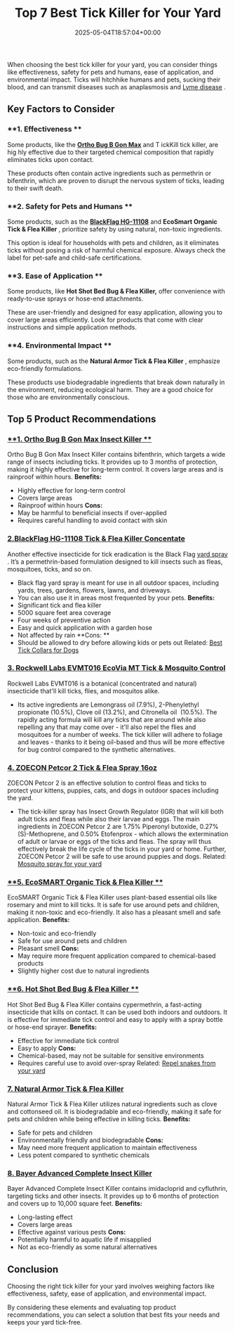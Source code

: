 ﻿---
layout: post
title: Top 7 Best Tick Killer for Your Yard
date: '2025-05-04T18:57:04+00:00'
categories:
- Product Reviews
- Ticks
tags: []
slug: /best-tick-killer-for-yard/
lastmod: 2025-05-07T12:21:25+03:00
---

When choosing the best tick killer for your yard, you can consider things like effectiveness, safety for pets and humans, ease of application, and environmental impact.
Ticks will hitchhike humans and pets, sucking their blood, and can transmit diseases such as anaplasmosis and
[Lyme disease](https://www.nature.com/articles/nrdp201690?draft=collection)
.
## Key Factors to Consider
### **1. Effectiveness **
Some products, like the
[**Ortho Bug B Gon Max**](https://www.amazon.com/dp/B01JIRKIRK/?tag=p-policy-20)
and T
ickKill tick killer, are hig
hly effective due to their targeted chemical composition that rapidly eliminates ticks upon contact.

These products often contain active ingredients such as permethrin or bifenthrin, which are proven to disrupt the nervous system of ticks, leading to their swift death.
### **2. Safety for Pets and Humans **
Some products, such as the
[**BlackFlag HG-11108**](https://www.amazon.com/dp/B071XPK8M8/?tag=p-policy-20)
and
**EcoSmart Organic Tick & Flea Killer**
, prioritize safety by using natural, non-toxic ingredients.

This option is ideal for households with pets and children, as it eliminates ticks without posing a risk of harmful chemical exposure. Always check the label for pet-safe and child-safe certifications.
### **3. Ease of Application **
Some products, like
**Hot Shot Bed Bug & Flea Killer,**
offer convenience with ready-to-use sprays or hose-end attachments.

These are user-friendly and designed for easy application, allowing you to cover large areas efficiently. Look for products that come with clear instructions and simple application methods.
### **4. Environmental Impact **
Some products, such as the
**Natural Armor Tick & Flea Killer**
, emphasize eco-friendly formulations.

These products use biodegradable ingredients that break down naturally in the environment, reducing ecological harm. They are a good choice for those who are environmentally conscious.
## Top 5 Product Recommendations
### [**1. Ortho Bug B Gon Max Insect Killer **](https://www.amazon.com/dp/B01JIRKIRK/?tag=p-policy-20)
Ortho Bug B Gon Max Insect Killer contains bifenthrin, which targets a wide range of insects including ticks. It provides up to 3 months of protection, making it highly effective for long-term control. It covers large areas and is rainproof within hours.
**Benefits:**
- Highly effective for long-term control
- Covers large areas
- Rainproof within hours
**Cons:**
- May be harmful to beneficial insects if over-applied
- Requires careful handling to avoid contact with skin
### [2.**BlackFlag HG-11108 Tick & Flea Killer Concentate**](https://www.amazon.com/dp/B071XPK8M8/?tag=p-policy-20)
Another effective insecticide for tick eradication is the Black Flag
[yard spray](https://pestpolicy.com/best-flea-spray-for-yard/)
. It’s a permethrin-based formulation designed to kill insects such as fleas, mosquitoes, ticks, and so on.
- Black flag yard spray is meant for use in all outdoor spaces, including yards, trees, gardens, flowers, lawns, and driveways.
- You can also use it in areas most frequented by your pets.
**Benefits:**
- Significant tick and flea killer
- 5000 square feet area coverage
- Four weeks of preventive action
- Easy and quick application with a garden hose
- Not affected by rain
**Cons: **
- Should be allowed to dry before allowing kids or pets out
Related:
[Best Tick Collars for Dogs](https://pestpolicy.com/best-tick-collars-for-dogs/)
### [3. Rockwell Labs EVMT016 EcoVia MT Tick & Mosquito Control](https://www.amazon.com/dp/B0882HFCJP/?tag=p-policy-20)
Rockwell Labs EVMT016 is a botanical (concentrated and natural) insecticide that'll kill ticks, flies, and mosquitos alike.
- Its active ingredients are Lemongrass oil (7.9%), 2-Phenylethyl propionate (10.5%), Clove oil (13.2%), and Citronella oil  (10.5%).
The rapidly acting formula will kill any ticks that are around while also repelling any that may come over - it'll also repel the flies and mosquitoes for a number of weeks.
The tick killer will adhere to foliage and leaves - thanks to it being oil-based and thus will be more effective for bug control compared to the synthetic alternatives.
### [4. ZOECON Petcor 2 Tick & Flea Spray 16oz](https://www.amazon.com/dp/B001JHPK58/?tag=p-policy-20)
ZOECON Petcor 2 is an effective solution to control fleas and ticks to protect your kittens, puppies, cats, and dogs in outdoor spaces including the yard.
- The tick-killer spray has Insect Growth Regulator (IGR) that will kill both adult ticks and fleas while also their larvae and eggs.
The main ingredients in
ZOECON Petcor 2 are 1.75% Piperonyl butoxide, 0.27% (S)-Methoprene, and 0.50% Etofenprox - which allows the extermination of adult or larvae or eggs of the ticks and fleas.
The spray will thus effectively break the life cycle of the ticks in your yard or home. Further,
ZOECON Petcor 2 will be safe to use around puppies and dogs.
Related:
[Mosquito spray for your yard](https://pestpolicy.com/best-mosquito-yard-spray/)
### [**5. EcoSMART Organic Tick & Flea Killer **](https://www.amazon.com/dp/B01JIRKIRK/?tag=p-policy-20)
EcoSMART Organic Tick & Flea Killer uses plant-based essential oils like rosemary and mint to kill ticks. It is safe for use around pets and children, making it non-toxic and eco-friendly. It also has a pleasant smell and safe application.
**Benefits:**
- Non-toxic and eco-friendly
- Safe for use around pets and children
- Pleasant smell
**Cons:**
- May require more frequent application compared to chemical-based products
- Slightly higher cost due to natural ingredients
### [**6. Hot Shot Bed Bug & Flea Killer **](https://www.amazon.com/dp/B01JIRKIRK/?tag=p-policy-20)
Hot Shot Bed Bug & Flea Killer contains cypermethrin, a fast-acting insecticide that kills on contact. It can be used both indoors and outdoors. It is effective for immediate tick control and easy to apply with a spray bottle or hose-end sprayer.
**Benefits:**
- Effective for immediate tick control
- Easy to apply
**Cons:**
- Chemical-based, may not be suitable for sensitive environments
- Requires careful use to avoid over-spray
Related:
[Repel snakes from your yard](https://pestpolicy.com/best-snake-repellent-for-yards/)
### [**7. Natural Armor Tick & Flea Killer**](https://www.amazon.com/dp/B01JIRKIRK/?tag=p-policy-20)
Natural Armor Tick & Flea Killer utilizes natural ingredients such as clove and cottonseed oil. It is biodegradable and eco-friendly, making it safe for pets and children while being effective in killing ticks.
**Benefits:**
- Safe for pets and children
- Environmentally friendly and biodegradable
**Cons:**
- May need more frequent application to maintain effectiveness
- Less potent compared to synthetic chemicals
### [**8. Bayer Advanced Complete Insect Killer**](https://www.amazon.com/dp/B01JIRKIRK/?tag=p-policy-20)
Bayer Advanced Complete Insect Killer contains imidacloprid and cyfluthrin, targeting ticks and other insects. It provides up to 6 months of protection and covers up to 10,000 square feet.
**Benefits:**
- Long-lasting effect
- Covers large areas
- Effective against various pests
**Cons:**
- Potentially harmful to aquatic life if misapplied
- Not as eco-friendly as some natural alternatives
## Conclusion
Choosing the right tick killer for your yard involves weighing factors like effectiveness, safety, ease of application, and environmental impact.

By considering these elements and evaluating top product recommendations, you can select a solution that best fits your needs and keeps your yard tick-free.